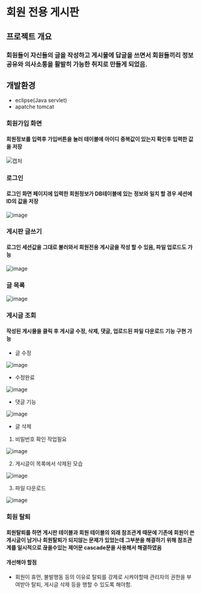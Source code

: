 회원 전용 게시판
================

## 프로젝트 개요

### 회원들이 자신들의 글을 작성하고 게시물에 답글을 쓰면서 회원들끼리 정보공유와 의사소통을 활발히 가능한 취지로 만들게 되었음.

## 개발환경

* eclipse(Java servlet)
* apatche tomcat

### 회원가입 화면
#### 회원정보를 입력후 가입버튼을 눌러 테이블에 아이디 중복값이 있는지 확인후 입력한 값을 저장
![캡처](https://user-images.githubusercontent.com/62640249/86761586-07a83600-c081-11ea-8b68-75a3aeb43aee.PNG)
### 로그인
#### 로그인 화면 페이지에 입력한 회원정보가 DB테이블에 있는 정보와 일치 할 경우 세션에 ID의 값을 저장
![image](https://user-images.githubusercontent.com/62640249/86762745-d0865480-c081-11ea-9fde-57e3c68a9a45.png)
### 게시판 글쓰기
#### 로그인 세션값을 그대로 불러와서 회원전용 게시글을 작성 할 수 있음, 파일 업로드도 가능 
![image](https://user-images.githubusercontent.com/62640249/86764090-c2850380-c082-11ea-924f-90005e60506e.png)
### 글 목록
![image](https://user-images.githubusercontent.com/62640249/86764567-198ad880-c083-11ea-96d1-edd97659b0b2.png)
### 게시글 조회
#### 작성된 게시물을 클릭 후 게시글 수정, 삭제, 댓글, 업로드된 파일 다운로드 기능 구현 가능

* 글 수정


![image](https://user-images.githubusercontent.com/62640249/86765031-9322c680-c083-11ea-9d71-45f2391600f9.png)


* 수정완료


![image](https://user-images.githubusercontent.com/62640249/86765223-d715cb80-c083-11ea-9b57-c35296ba4b8c.png)



* 댓글 기능


![image](https://user-images.githubusercontent.com/62640249/86765452-25c36580-c084-11ea-9c1b-55465c7940a2.png)


* 글 삭제
1. 비밀번호 확인 작업필요


![image](https://user-images.githubusercontent.com/62640249/86765585-4db2c900-c084-11ea-9e08-754c468ddda0.png)


2. 게시글이 목록에서 삭제된 모습


![image](https://user-images.githubusercontent.com/62640249/86765680-73d86900-c084-11ea-8992-18424b75eff0.png)

 
3. 파일 다운로드


![image](https://user-images.githubusercontent.com/62640249/86765315-f876b780-c083-11ea-8bb5-e7342332d338.png)

### 회원 탈퇴
#### 회원탈퇴를 하면 게시판 테이블과 회원 테이블의 외래 참조관계 때문에 기존에 회원이 쓴 게시글이 남거나 회원탈퇴가 되지않는 문제가 있었는데 그부분을 해결하기 위해 참조관계를 일시적으로 끊을수있는 제어문 cascade문을 사용해서 해결하였음

#### 개선해야 할점
* 회원이 휴먼, 불발행동 등의 이유로 탈퇴를 강제로 시켜야할때 관리자의 권한을 부여받아 탈퇴, 게시글 삭제 등을 행할 수 있도록 해야함.

